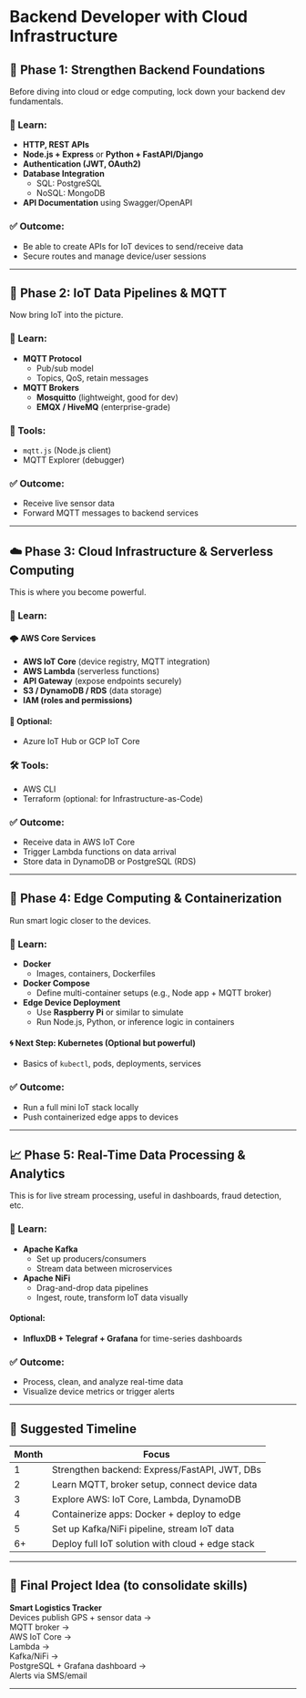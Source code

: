 # Backend Developer with Cloud Infrastructure

## 🚧 Phase 1: Strengthen Backend Foundations

Before diving into cloud or edge computing, lock down your backend dev fundamentals.

### 🔹 Learn:
- **HTTP, REST APIs**
- **Node.js + Express** or **Python + FastAPI/Django**
- **Authentication (JWT, OAuth2)**
- **Database Integration**
  - SQL: PostgreSQL
  - NoSQL: MongoDB
- **API Documentation** using Swagger/OpenAPI

### ✅ Outcome:
- Be able to create APIs for IoT devices to send/receive data
- Secure routes and manage device/user sessions

---

## 📡 Phase 2: IoT Data Pipelines & MQTT

Now bring IoT into the picture.

### 🔹 Learn:
- **MQTT Protocol**
  - Pub/sub model
  - Topics, QoS, retain messages
- **MQTT Brokers**
  - **Mosquitto** (lightweight, good for dev)
  - **EMQX / HiveMQ** (enterprise-grade)

### 🔧 Tools:
- `mqtt.js` (Node.js client)
- MQTT Explorer (debugger)

### ✅ Outcome:
- Receive live sensor data
- Forward MQTT messages to backend services

---

## ☁️ Phase 3: Cloud Infrastructure & Serverless Computing

This is where you become powerful.

### 🔹 Learn:
#### 🌩️ **AWS Core Services**
- **AWS IoT Core** (device registry, MQTT integration)
- **AWS Lambda** (serverless functions)
- **API Gateway** (expose endpoints securely)
- **S3 / DynamoDB / RDS** (data storage)
- **IAM (roles and permissions)**

#### 🔹 Optional:
- Azure IoT Hub or GCP IoT Core

### 🛠 Tools:
- AWS CLI
- Terraform (optional: for Infrastructure-as-Code)

### ✅ Outcome:
- Receive data in AWS IoT Core
- Trigger Lambda functions on data arrival
- Store data in DynamoDB or PostgreSQL (RDS)

---

## 🐳 Phase 4: Edge Computing & Containerization

Run smart logic closer to the devices.

### 🔹 Learn:
- **Docker**
  - Images, containers, Dockerfiles
- **Docker Compose**
  - Define multi-container setups (e.g., Node app + MQTT broker)
- **Edge Device Deployment**
  - Use **Raspberry Pi** or similar to simulate
  - Run Node.js, Python, or inference logic in containers

#### 🌀 **Next Step: Kubernetes (Optional but powerful)**
- Basics of `kubectl`, pods, deployments, services

### ✅ Outcome:
- Run a full mini IoT stack locally
- Push containerized edge apps to devices

---

## 📈 Phase 5: Real-Time Data Processing & Analytics

This is for live stream processing, useful in dashboards, fraud detection, etc.

### 🔹 Learn:
- **Apache Kafka**
  - Set up producers/consumers
  - Stream data between microservices
- **Apache NiFi**
  - Drag-and-drop data pipelines
  - Ingest, route, transform IoT data visually

#### Optional:
- **InfluxDB + Telegraf + Grafana** for time-series dashboards

### ✅ Outcome:
- Process, clean, and analyze real-time data
- Visualize device metrics or trigger alerts

---

## 📅 Suggested Timeline

| Month | Focus |
|-------|-------|
| 1 | Strengthen backend: Express/FastAPI, JWT, DBs |
| 2 | Learn MQTT, broker setup, connect device data |
| 3 | Explore AWS: IoT Core, Lambda, DynamoDB |
| 4 | Containerize apps: Docker + deploy to edge |
| 5 | Set up Kafka/NiFi pipeline, stream IoT data |
| 6+ | Deploy full IoT solution with cloud + edge stack |

---

## 🧪 Final Project Idea (to consolidate skills)
**Smart Logistics Tracker**  
Devices publish GPS + sensor data →  
MQTT broker →  
AWS IoT Core →  
Lambda →  
Kafka/NiFi →  
PostgreSQL + Grafana dashboard →  
Alerts via SMS/email

---
